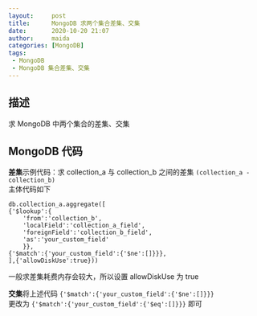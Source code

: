 ```yaml
---
layout:     post
title:      MongoDB 求两个集合差集、交集
date:       2020-10-20 21:07
author:     maida
categories: [MongoDB]
tags:
 - MongoDB
 - MongoDB 集合差集、交集
---
```


## 描述
求 MongoDB 中两个集合的差集、交集


## MongoDB 代码
**差集**示例代码：求 collection_a 与 collection_b 之间的差集  `(collection_a - collection_b)`  
主体代码如下
```text
db.collection_a.aggregate([
{'$lookup':{
    'from':'collection_b',
    'localField':'collection_a_field',
    'foreignField':'collection_b_field',
    'as':'your_custom_field'
    }},
{'$match':{'your_custom_field':{'$ne':[]}}},
],{'allowDiskUse':true}))
```

一般求差集耗费内存会较大，所以设置 allowDiskUse 为 true    

**交集**将上述代码 `{'$match':{'your_custom_field':{'$ne':[]}}}`   
更改为 `{'$match':{'your_custom_field':{'$eq':[]}}}` 即可